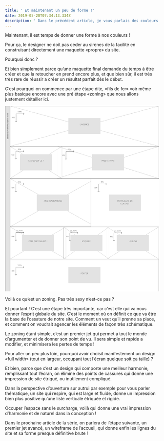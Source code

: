 ```yaml
---
title: ' Et maintenant un peu de forme !'
date: 2019-05-28T07:34:13.334Z
description: ' Dans le précédent article, je vous parlais des couleurs comme possible première étape de travail une fois les besoins et les premières informations récoltées. Cette étape nous donne déjà une ligne directrice et parfois un peu d’inspiration pour la suite.'
---
```

Maintenant, il est temps de donner une forme à nos couleurs !



Pour ça, le designer ne doit pas céder au sirènes de la facilité en construisant directement une maquette «propre» du site.

Pourquoi donc ?

Et bien simplement parce qu’une maquette final demande du temps à être créer et que la retoucher en prend encore plus, et que bien sûr, il est très très rare de réussir a créer un résultat parfait dès le début.

C’est pourquoi on commence par une étape dite, «fils de fer» voir même plus basique encore avec une pré étape «zoning» que nous allons justement détailler ici.



![Zoning](./ZoningImage.png)



Voilà ce qu’est un zoning. Pas très sexy n’est-ce pas ?

Et pourtant ! C’est une étape très importante, car c’est elle qui va nous donner l’esprit globale du site. C’est le moment où on définit ce que va être la base de l’ossature de notre site. Comment un veut qu’il prenne sa place, et comment on voudrait agencer les éléments de façon très schématique.

Le zoning étant simple, c’est un premier jet qui permet a tout le monde d’argumenter et de donner son point de vu. Il sera simple et rapide a modifier, et minimisera les pertes de temps !



Pour aller un peu plus loin, pourquoi avoir choisit manifestement un design «full width» (tout en largeur, occupant tout l’écran quelque soit ça taille) ?

Et bien, parce que c’est un design qui comporte une meilleur harmonie, remplissant tout l’écran, on élimine des points de cassures qui donne une impression de site étriqué, ou inutilement compliqué.

Dans la perspective d’ouverture sur autrui par exemple pour vous parler thématique, un site qui respire, qui est large et fluide, donne un impression bien plus positive qu’une liste verticale étriquée et rigide.



Occuper l’espace sans le surcharge, voilà qui donne une vrai impression d’harmonie et de naturel dans la conception !



Dans le prochaine article de la série, on parlera de l’étape suivante, un premier jet avancé, un wireframe de l’accueil, qui donne enfin les lignes du site et sa forme presque définitive brute !
